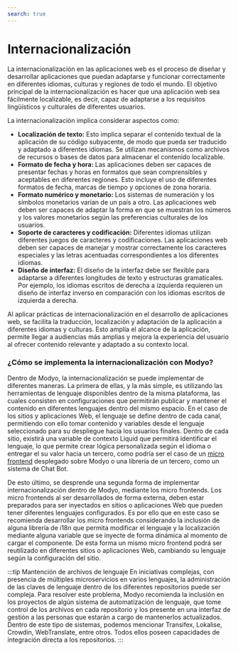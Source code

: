 ```yaml
---
search: true
---
```


# Internacionalización

La internacionalización en las aplicaciones web es el proceso de diseñar y desarrollar aplicaciones que puedan adaptarse y funcionar correctamente en diferentes idiomas, culturas y regiones de todo el mundo. El objetivo principal de la internacionalización es hacer que una aplicación web sea fácilmente localizable, es decir, capaz de adaptarse a los requisitos lingüísticos y culturales de diferentes usuarios.

La internacionalización implica considerar aspectos como:

- **Localización de texto:** Esto implica separar el contenido textual de la aplicación de su código subyacente, de modo que pueda ser traducido y adaptado a diferentes idiomas. Se utilizan mecanismos como archivos de recursos o bases de datos para almacenar el contenido localizable.
- **Formato de fecha y hora:** Las aplicaciones deben ser capaces de presentar fechas y horas en formatos que sean comprensibles y aceptables en diferentes regiones. Esto incluye el uso de diferentes formatos de fecha, marcas de tiempo y opciones de zona horaria.
- **Formato numérico y monetario:** Los sistemas de numeración y los símbolos monetarios varían de un país a otro. Las aplicaciones web deben ser capaces de adaptar la forma en que se muestran los números y los valores monetarios según las preferencias culturales de los usuarios.
- **Soporte de caracteres y codificación:** Diferentes idiomas utilizan diferentes juegos de caracteres y codificaciones. Las aplicaciones web deben ser capaces de manejar y mostrar correctamente los caracteres especiales y las letras acentuadas correspondientes a los diferentes idiomas.
- **Diseño de interfaz:** El diseño de la interfaz debe ser flexible para adaptarse a diferentes longitudes de texto y estructuras gramaticales. Por ejemplo, los idiomas escritos de derecha a izquierda requieren un diseño de interfaz inverso en comparación con los idiomas escritos de izquierda a derecha.

Al aplicar prácticas de internacionalización en el desarrollo de aplicaciones web, se facilita la traducción, localización y adaptación de la aplicación a diferentes idiomas y culturas. Esto amplía el alcance de la aplicación, permite llegar a audiencias más amplias y mejora la experiencia del usuario al ofrecer contenido relevante y adaptado a su contexto local.

### ¿Cómo se implementa la internacionalización con Modyo?

Dentro de Modyo, la internacionalización se puede implementar de diferentes maneras. La primera de ellas, y la más simple, es utilizando las herramientas de lenguaje disponibles dentro de la misma plataforma, las cuales consisten en configuraciones que permitirán publicar y mantener el contenido en diferentes lenguajes dentro del mismo espacio. En el caso de los sitios y aplicaciones Web, el lenguaje se define dentro de cada canal, permitiendo con ello tomar contenido y variables desde el lenguaje seleccionado para su despliegue hacia los usuarios finales. Dentro de cada sitio, existirá una variable de contexto Liquid que permitirá identificar el lenguaje, lo que permite crear lógica personalizada según el idioma o entregar el su valor hacia un tercero, como podría ser el caso de un [micro frontend](/es/architecture/patterns/micro-frontend) desplegado sobre Modyo o una librería de un tercero, como un sistema de Chat Bot.

De esto último, se desprende una segunda forma de implementar internacionalización dentro de Modyo, mediante los micro frontends. Los micro frontends al ser desarrollados de forma externa, deben estar preparados para ser inyectados en sitios o aplicaciones Web que pueden tener diferentes lenguajes configurados. Es por ello que en este caso se recomienda desarrollar los micro frontends considerando la inclusión de alguna librería de i18n que permita modificar el lenguaje y la localización mediante alguna variable que se inyecte de forma dinámica al momento de cargar el componente. De esta forma un mismo micro frontend podrá ser reutilizado en diferentes sitios o aplicaciones Web, cambiando su lenguaje según la configuración del sitio.

:::tip Mantención de archivos de lenguaje
En iniciativas complejas, con presencia de múltiples microservicios en varios lenguajes, la administración de las claves de lenguaje dentro de los diferentes repositorios puede ser compleja. Para resolver este problema, Modyo recomienda la inclusión en los proyectos de algún sistema de automatización de lenguaje, que tome control de los archivos en cada repositorio y los presente en una interfaz de gestión a las personas que estarán a cargo de mantenerlos actualizados. Dentro de este tipo de sistemas, podemos mencionar Transifex, Lokalise, Crowdin, WebTranslate, entre otros. Todos ellos poseen capacidades de integración directa a los repositorios.
:::
